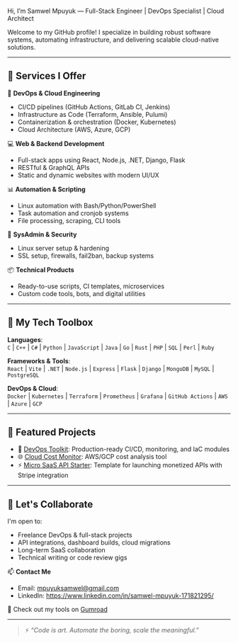 Hi, I’m Samwel Mpuyuk — Full-Stack Engineer | DevOps Specialist | Cloud Architect

Welcome to my GitHub profile! I specialize in building robust software systems, automating infrastructure, and delivering scalable cloud-native solutions.

---

## 💼 Services I Offer

🔧 **DevOps & Cloud Engineering**
- CI/CD pipelines (GitHub Actions, GitLab CI, Jenkins)
- Infrastructure as Code (Terraform, Ansible, Pulumi)
- Containerization & orchestration (Docker, Kubernetes)
- Cloud Architecture (AWS, Azure, GCP)

💻 **Web & Backend Development**
- Full-stack apps using React, Node.js, .NET, Django, Flask
- RESTful & GraphQL APIs
- Static and dynamic websites with modern UI/UX

📊 **Automation & Scripting**
- Linux automation with Bash/Python/PowerShell
- Task automation and cronjob systems
- File processing, scraping, CLI tools

🔐 **SysAdmin & Security**
- Linux server setup & hardening
- SSL setup, firewalls, fail2ban, backup systems

📦 **Technical Products**
- Ready-to-use scripts, CI templates, microservices
- Custom code tools, bots, and digital utilities

---

## 🧠 My Tech Toolbox

**Languages**:  
`C` | `C++` | `C#` | `Python` | `JavaScript` | `Java` | `Go` | `Rust` | `PHP` | `SQL` | `Perl` | `Ruby`  

**Frameworks & Tools**:  
`React` | `Vite` | `.NET` | `Node.js` | `Express` | `Flask` | `Django` | `MongoDB` | `MySQL` | `PostgreSQL`

**DevOps & Cloud**:  
`Docker` | `Kubernetes` | `Terraform` | `Prometheus` | `Grafana` | `GitHub Actions` | `AWS` | `Azure` | `GCP`

---

## 📂 Featured Projects
- 🧰 [DevOps Toolkit](https://github.com/sammy0254/devops-toolkit): Production-ready CI/CD, monitoring, and IaC modules
- 🌐 [Cloud Cost Monitor](https://github.com/sammy025/cloud-cost-monitor): AWS/GCP cost analysis tool
- ⚡ [Micro SaaS API Starter](https://github.com/sammy025/micro-saas-api): Template for launching monetized APIs with Stripe integration

---

## 🤝 Let's Collaborate
I'm open to:
- Freelance DevOps & full-stack projects
- API integrations, dashboard builds, cloud migrations
- Long-term SaaS collaboration
- Technical writing or code review gigs

📫 **Contact Me**  
- Email: mpuyuksamwel@gmail.com 
- LinkedIn: https://www.linkedin.com/in/samwel-mpuyuk-171821295/   

🛒 Check out my tools on [Gumroad](https://yourgumroad.com)

---

> ⚡ *“Code is art. Automate the boring, scale the meaningful.”*

